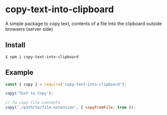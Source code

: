# copy-text-into-clipboard

A simple package to copy text, contents of a file into the clipboard outside browsers (server side)

## Install

```
$ npm i copy-text-into-clipboard
```

## Example

```js
const { copy } = require('copy-text-into-clipboard');

copy('Text to Copy');

// To copy file contents
copy('./path/to/file.extension', { copyFromFile: true });
```
